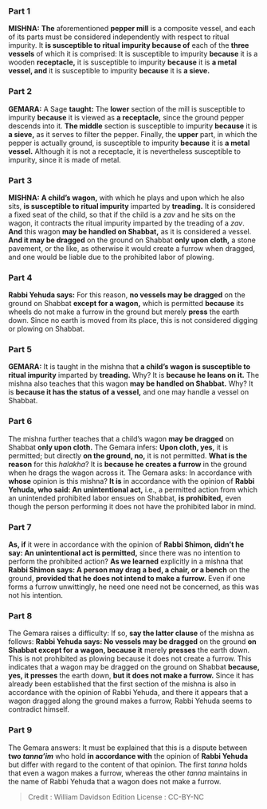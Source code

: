 
### Part 1
<strong>MISHNA:</strong> <b>The</b> aforementioned <b>pepper mill</b> is a composite vessel, and each of its parts must be considered independently with respect to ritual impurity. It <b>is susceptible to ritual impurity because of</b> each of the <b>three vessels</b> of which it is comprised: It is susceptible to impurity <b>because</b> it is a wooden <b>receptacle,</b> it is susceptible to impurity <b>because</b> it is <b>a metal vessel, and</b> it is susceptible to impurity <b>because</b> it is <b>a sieve.</b>

### Part 2
<strong>GEMARA:</strong> A Sage <b>taught:</b> The <b>lower</b> section of the mill is susceptible to impurity <b>because</b> it is viewed as <b>a receptacle,</b> since the ground pepper descends into it. <b>The middle</b> section is susceptible to impurity <b>because</b> it is <b>a sieve,</b> as it serves to filter the pepper. Finally, the <b>upper</b> part, in which the pepper is actually ground, is susceptible to impurity <b>because</b> it is <b>a metal vessel.</b> Although it is not a receptacle, it is nevertheless susceptible to impurity, since it is made of metal.

### Part 3
<strong>MISHNA:</strong> <b>A child’s wagon,</b> with which he plays and upon which he also sits, <b>is susceptible to ritual impurity</b> imparted by <b>treading.</b> It is considered a fixed seat of the child, so that if the child is a <i>zav</i> and he sits on the wagon, it contracts the ritual impurity imparted by the treading of a <i>zav</i>. <b>And</b> this wagon <b>may be handled on Shabbat,</b> as it is considered a vessel. <b>And it may be dragged</b> on the ground on Shabbat <b>only upon cloth,</b> a stone pavement, or the like, as otherwise it would create a furrow when dragged, and one would be liable due to the prohibited labor of plowing.

### Part 4
<b>Rabbi Yehuda says:</b> For this reason, <b>no vessels may be dragged</b> on the ground on Shabbat <b>except for a wagon,</b> which is permitted <b>because</b> its wheels do not make a furrow in the ground but merely <b>press</b> the earth down. Since no earth is moved from its place, this is not considered digging or plowing on Shabbat.

### Part 5
<strong>GEMARA:</strong> It is taught in the mishna that <b>a child’s wagon is susceptible to ritual impurity</b> imparted by <b>treading.</b> Why? It is <b>because he leans on it.</b> The mishna also teaches that this wagon <b>may be handled on Shabbat.</b> Why? It is <b>because it has the status of a vessel,</b> and one may handle a vessel on Shabbat.

### Part 6
The mishna further teaches that a child’s wagon <b>may be dragged</b> on Shabbat <b>only upon cloth.</b> The Gemara infers: <b>Upon cloth, yes,</b> it is permitted; but directly <b>on the ground, no,</b> it is not permitted. <b>What is the reason</b> for this <i>halakha</i>? It is <b>because he creates a furrow</b> in the ground when he drags the wagon across it. The Gemara asks: In accordance with <b>whose</b> opinion is this mishna? <b>It is</b> in accordance with the opinion of <b>Rabbi Yehuda, who said: An unintentional act,</b> i.e., a permitted action from which an unintended prohibited labor ensues on Shabbat, <b>is prohibited,</b> even though the person performing it does not have the prohibited labor in mind.

### Part 7
<b>As, if</b> it were in accordance with the opinion of <b>Rabbi Shimon, didn’t he say: An unintentional act is permitted,</b> since there was no intention to perform the prohibited action? <b>As we learned</b> explicitly in a mishna that <b>Rabbi Shimon says: A person may drag a bed, a chair, or a bench</b> on the ground, <b>provided that he does not intend to make a furrow.</b> Even if one forms a furrow unwittingly, he need one need not be concerned, as this was not his intention.

### Part 8
The Gemara raises a difficulty: If so, <b>say the latter clause</b> of the mishna as follows: <b>Rabbi Yehuda says: No vessels may be dragged</b> on the ground <b>on Shabbat except for a wagon, because it</b> merely <b>presses</b> the earth down. This is not prohibited as plowing because it does not create a furrow. This indicates that a wagon may be dragged on the ground on Shabbat <b>because, yes, it presses</b> the earth down, <b>but it does not make a furrow.</b> Since it has already been established that the first section of the mishna is also in accordance with the opinion of Rabbi Yehuda, and there it appears that a wagon dragged along the ground makes a furrow, Rabbi Yehuda seems to contradict himself.

### Part 9
The Gemara answers: It must be explained that this is a dispute between <b>two <i>tanna’im</i></b> who hold <b>in accordance with</b> the opinion of <b>Rabbi Yehuda</b> but differ with regard to the content of that opinion. The first <i>tanna</i> holds that even a wagon makes a furrow, whereas the other <i>tanna</i> maintains in the name of Rabbi Yehuda that a wagon does not make a furrow.

>Credit : William Davidson Edition
>License : CC-BY-NC